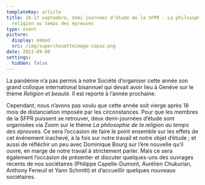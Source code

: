 ```yaml
---
templateKey: article
title: 16-17 septembre, demi-journées d'étude de la SFPR - La philosophie de la
  religion au temps des épreuves
type: event
picture:
  display: embed
  src: /img/superchouetteimage-copie.png
date: 2021-09-06
settings:
  hidden: false
---
```

La pandémie n’a pas permis à notre Société d’organiser cette année son grand colloque international bisannuel qui devait avoir lieu à Genève sur le thème *Religion et beauté.* Il est reporté à l’année prochaine.

Cependant, nous n’avons pas voulu que cette année soit vierge après 18 mois de distanciation imposée par les circonstances. Pour que les membres de la SFPR puissent se retrouver, deux demi-journées d’étude sont organisées via Zoom sur le thème *La philosophie de la religion au temps des épreuves.* Ce sera l’occasion de faire le point ensemble sur les effets de cet événement inachevé, à la fois sur notre travail et notre objet d’étude ; et aussi de réfléchir un peu avec Dominique Bourg sur l’ère nouvelle qu’il ouvre, en marge de notre travail à strictement parler. Mais ce sera également l’occasion de présenter et discuter quelques-uns des ouvrages récents de nos sociétaires (Philippe Capelle-Dumont, Aurélien Chukurian, Anthony Feneuil et Yann Schmitt) et d’accueillir quelques nouveaux sociétaires.